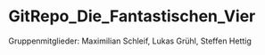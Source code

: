 # GitRepo_Die_Fantastischen_Vier

Gruppenmitglieder:
Maximilian Schleif, Lukas Grühl, Steffen Hettig
